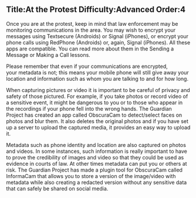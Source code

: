 Title:At the Protest
Difficulty:Advanced
Order:4
---
<p>Once you are at the protest, keep in mind that law enforcement may be monitoring communications in the area. You may wish to encrypt your messages using Textsecure (Androids) or Signal (iPhones), or encrypt your phone calls using RedPhone (Androids) or, again, Signal (iPhones). All these apps are compatible. You can read more about them in the Sending a Message or Making a Call lessons.</p><p>Please remember that even if your communications are encrypted, your metadata is not; this means your mobile phone will still give away your location and information such as whom you are talking to and for how long.</p><p>When capturing pictures or video it is important to be careful of privacy and safety of those pictured. For example, if you take photos or record video of a sensitive event, it might be dangerous to you or to those who appear in the recordings if your phone fell into the wrong hands. The Guardian Project has created an app called ObscuraCam to detect/select faces on photos and blur them. It also deletes the original photos and if you have set up a server to upload the captured media, it provides an easy way to upload it.</p><p>Metadata such as phone identity and location are also captured on photos and videos. In some instances, such information is really important to have to prove the credibility of images and video so that they could be used as evidence in courts of law. At other times metadata can put you or others at risk. The Guardian Project has made a plugin tool for ObscuraCam called InformaCam that allows you to store a version of the image/video with metadata while also creating a redacted version without any sensitive data that can safely be shared on social media.</p>